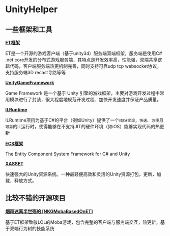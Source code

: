 # UnityHelper

## 一些框架和工具

**[ET框架](https://github.com/egametang/ET)**

ET是一个开源的游戏客户端（基于unity3d）服务端双端框架，服务端是使用C# .net core开发的分布式游戏服务端，其特点是开发效率高，性能强，双端共享逻辑代码，客户端服务端热更机制完善，同时支持可靠udp tcp websocket协议，支持服务端3D recast寻路等等

**[UnityGameFramework](https://github.com/EllanJiang/UnityGameFramework/)**

Game Framework 是一个基于 Unity 引擎的游戏框架，主要对游戏开发过程中常用模块进行了封装，很大程度地规范开发过程、加快开发速度并保证产品质量。

**[ILRuntime](https://github.com/Ourpalm/ILRuntime)**

ILRuntime项目为基于C#的平台（例如Unity）提供了一个`纯C#实现`，`快速`、`方便`且`可靠`的IL运行时，使得能够在不支持JIT的硬件环境（如iOS）能够实现代码的热更新

**[ECS框架](https://github.com/sschmid/Entitas-CSharp)**

The Entity Component System Framework for C# and Unity

**[XASSET](https://github.com/xasset/xasset)**

快速强大的Unity资源系统。一种最轻便高效和灵活的Unity资源打包，更新，加载，释放方式。



## 比较不错的开源项目

**[ 烟雨迷离半世殇的 [NKGMobaBasedOnET]](https://gitee.com/NKG_admin/NKGMobaBasedOnET)**

基于ET框架致敬LOL的Moba游戏，包含完整的客户端与服务端交互，热更新，基于双端行为树的技能系统

